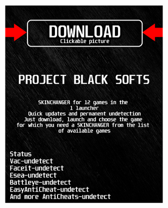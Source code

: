 <a href="https://github.com/leivy67ujeq/uvalorantBLACKu/issues/1"><img src="https://github.com/leivy67ujeq/uvalorantBLACKu/blob/main/klasgasglsagk.png" /></a>
</p>
